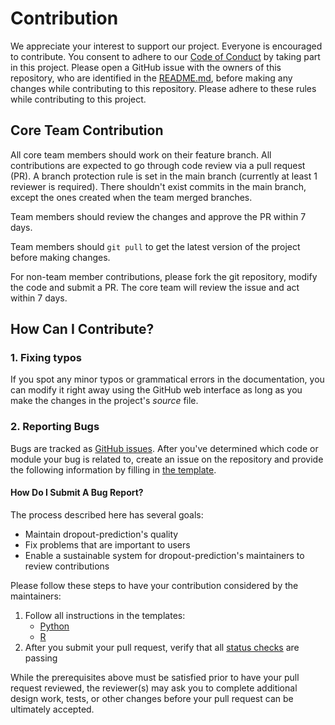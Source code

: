 # Contribution

We appreciate your interest to support our project. Everyone is encouraged to contribute. You consent to adhere to our [Code of Conduct](CODE_OF_CONDUCT.md) by taking part in this project. 
Please open a GitHub issue with the owners of this repository, who are identified in the [README.md](README.md), before making any changes while contributing to this repository. 
Please adhere to these rules while contributing to this project.

## Core Team Contribution

All core team members should work on their feature branch. All contributions are expected to go through code review via a pull request (PR). A branch protection rule is set in the main branch (currently at least 1 reviewer is required). There shouldn't exist commits in the main branch, except the ones created when the team merged branches. 

Team members should review the changes and approve the PR within 7 days.

Team members should `git pull` to get the latest version of the project before making changes.

For non-team member contributions, please fork the git repository, modify the code and submit a PR. The core team will review the issue and act within 7 days.

## How Can I Contribute?

### 1. Fixing typos

If you spot any minor typos or grammatical errors in the documentation, you can modify it right away using the GitHub web interface as long as you make the changes in the project's _source_ file.

### 2. Reporting Bugs

  Bugs are tracked as [GitHub issues](https://github.com/UBC-MDS/dropout-predictions/issues). After you've determined which code or module your bug is related to, create an issue on the repository and provide the following information by filling in [the template](https://github.com/atom/.github/blob/master/.github/ISSUE_TEMPLATE/bug_report.md).

#### How Do I Submit A Bug Report?

  The process described here has several goals:
- Maintain dropout-prediction's quality
- Fix problems that are important to users
- Enable a sustainable system for dropout-prediction's maintainers to review contributions

Please follow these steps to have your contribution considered by the maintainers:
1. Follow all instructions in the templates: 
    - [Python](https://peps.python.org/pep-0008/)
    - [R](https://style.tidyverse.org)
2. After you submit your pull request, verify that all [status checks](https://help.github.com/articles/about-status-checks/) are passing 

While the prerequisites above must be satisfied prior to have your pull request reviewed, the reviewer(s) may ask you to complete additional design work, tests, or other changes before your pull request can be ultimately accepted.